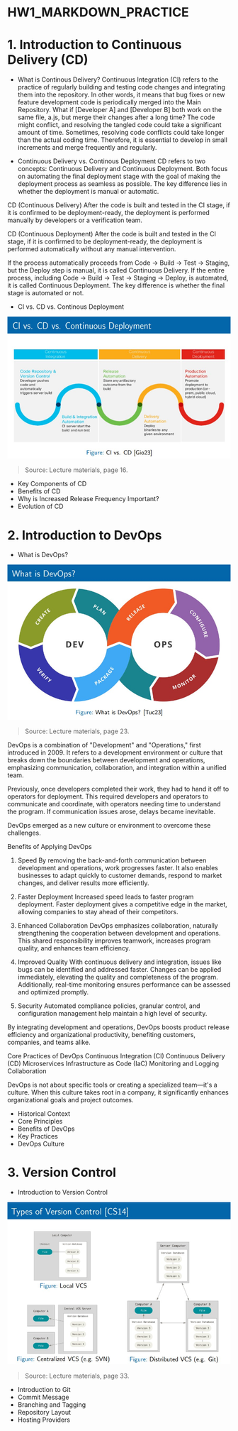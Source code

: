 # HW1_MARKDOWN_PRACTICE

# 1. Introduction to Continuous Delivery (CD)
* What is Continous Delivery?
Continuous Integration (CI) refers to the practice of regularly building and testing code changes and integrating them into the repository. In other words, it means that bug fixes or new feature development code is periodically merged into the Main Repository.
What if [Developer A] and [Developer B] both work on the same file, a.js, but merge their changes after a long time? The code might conflict, and resolving the tangled code could take a significant amount of time. Sometimes, resolving code conflicts could take longer than the actual coding time. Therefore, it is essential to develop in small increments and merge frequently and regularly.

* Continuous Delivery vs. Continous Deployment
CD refers to two concepts: Continuous Delivery and Continuous Deployment. Both focus on automating the final deployment stage with the goal of making the deployment process as seamless as possible. The key difference lies in whether the deployment is manual or automatic.

CD (Continuous Delivery)
After the code is built and tested in the CI stage, if it is confirmed to be deployment-ready, the deployment is performed manually by developers or a verification team.

CD (Continuous Deployment)
After the code is built and tested in the CI stage, if it is confirmed to be deployment-ready, the deployment is performed automatically without any manual intervention.

If the process automatically proceeds from Code → Build → Test → Staging, but the Deploy step is manual, it is called Continuous Delivery.
If the entire process, including Code → Build → Test → Staging → Deploy, is automated, it is called Continuous Deployment.
The key difference is whether the final stage is automated or not.

* CI vs. CD vs. Continous Deployment

<img src="hw1_cit_1.jpg">

> Source: Lecture materials, page 16.
* Key Components of CD
* Benefits of CD
* Why is Increased Release Frequency Important?
* Evolution of CD

# 2. Introduction to DevOps
* What is DevOps?

<img src="hw1_cit_2.jpg">

> Source: Lecture materials, page 23.

DevOps is a combination of "Development" and "Operations," first introduced in 2009. It refers to a development environment or culture that breaks down the boundaries between development and operations, emphasizing communication, collaboration, and integration within a unified team.

Previously, once developers completed their work, they had to hand it off to operators for deployment. This required developers and operators to communicate and coordinate, with operators needing time to understand the program. If communication issues arose, delays became inevitable.

DevOps emerged as a new culture or environment to overcome these challenges.

Benefits of Applying DevOps
1. Speed
By removing the back-and-forth communication between development and operations, work progresses faster. It also enables businesses to adapt quickly to customer demands, respond to market changes, and deliver results more efficiently.

2. Faster Deployment
Increased speed leads to faster program deployment. Faster deployment gives a competitive edge in the market, allowing companies to stay ahead of their competitors.

3. Enhanced Collaboration
DevOps emphasizes collaboration, naturally strengthening the cooperation between development and operations. This shared responsibility improves teamwork, increases program quality, and enhances team efficiency.

4. Improved Quality
With continuous delivery and integration, issues like bugs can be identified and addressed faster. Changes can be applied immediately, elevating the quality and completeness of the program. Additionally, real-time monitoring ensures performance can be assessed and optimized promptly.

5. Security
Automated compliance policies, granular control, and configuration management help maintain a high level of security.

By integrating development and operations, DevOps boosts product release efficiency and organizational productivity, benefiting customers, companies, and teams alike.

Core Practices of DevOps
Continuous Integration (CI)
Continuous Delivery (CD)
Microservices
Infrastructure as Code (IaC)
Monitoring and Logging
Collaboration

DevOps is not about specific tools or creating a specialized team—it's a culture. When this culture takes root in a company, it significantly enhances organizational goals and project outcomes.

* Historical Context
* Core Principles
* Benefits of DevOps
* Key Practices
* DevOps Culture

# 3. Version Control
* Introduction to Version Control

<img src="hw1_cit_3.jpg">

> Source: Lecture materials, page 33.
* Introduction to Git
* Commit Message
* Branching and Tagging
* Repository Layout
* Hosting Providers